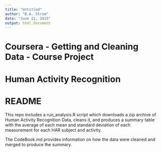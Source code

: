 ```yaml
---
title: "Untitled"
author: "B.A. Strom"
date: "June 21, 2015"
output: html_document
---
```


# Coursera - Getting and Cleaning Data - Course Project
# Human Activity Recognition
# README

This repo includes a run_analysis.R script which downloads a zip archive of Human Activity Recognition Data, cleans it, and produces a summary table with the average of each mean and standard deviation of each measurement for each HAR subject and activity.

The CodeBook.md provides information on how the data were cleaned and merged to produce the summary.